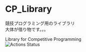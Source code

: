 # CP_Library
競技プログラミング用のライブラリ  
大体が借り物です。。。
  
Library for Competitive Programming  
![Actions Status](https://github.com/VvyLw/CP_Library/workflows/verify/badge.svg)
